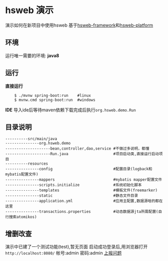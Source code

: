 # hsweb 演示
演示如何在新项目中使用hsweb
基于[hsweb-framework](https://github.com/hs-web/hsweb-framework)和[hsweb-platform](https://github.com/hs-web/hsweb-platform) 

## 环境
运行唯一需要的环境: **java8**

## 运行
**直接运行**
```shell
    $ ./mvnw spring-boot:run    #linux
    $ mvnw.cmd spring-boot:run  #windows
```
**IDE**
导入ide后等待maven依赖下载完成后执行`org.hsweb.demo.Run`

## 目录说明
```shell
----------src/main/java
---------------org.hsweb.demo
--------------------bean,controller,dao,service #不做过多说明，都懂
--------------------Run.java                    #项目启动类,直接运行启动项目
----------resources
---------------config                           #配置目录(logback和mybatis配置文件)
---------------mappers                          #mybatis mapper配置文件
---------------scripts.initialize               #系统初始化脚本
---------------templates                        #模板文件(freemarker)
---------------static                           #静态文件目录
---------------application.yml                  #应用主配置,数据源啥的都在这里
---------------transactions.properties          #动态数据源jta所需配置(自行搜索atomikos)
```

## 增删改查
演示中已建了一个测试功能(test),暂无页面
启动成功登录后,用浏览器打开 `http://localhost:8080/` 
帐号:admin 密码:admin
[上报问题](https://github.com/hs-web/hsweb-demo/issues/new)
